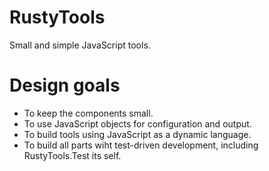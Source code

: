RustyTools
==========

Small and simple JavaScript tools.

Design goals
============
- To keep the components small.
- To use JavaScript objects for configuration and output.
- To build tools using JavaScript as a dynamic language.
- To build all parts wiht test-driven development, including RustyTools.Test its self.
